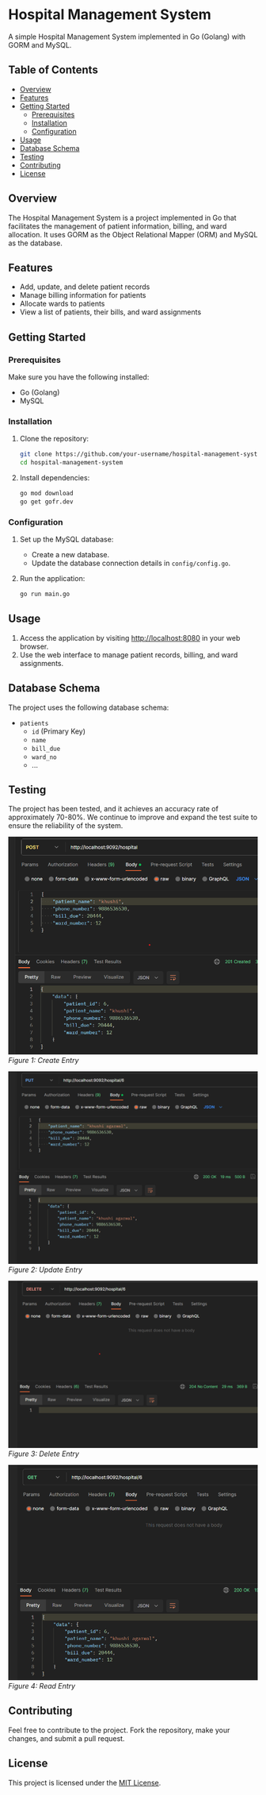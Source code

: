 # Hospital Management System

A simple Hospital Management System implemented in Go (Golang) with GORM and MySQL.

## Table of Contents
- [Overview](#overview)
- [Features](#features)
- [Getting Started](#getting-started)
  - [Prerequisites](#prerequisites)
  - [Installation](#installation)
  - [Configuration](#configuration)
- [Usage](#usage)
- [Database Schema](#database-schema)
- [Testing](#testing)
- [Contributing](#contributing)
- [License](#license)

## Overview

The Hospital Management System is a project implemented in Go that facilitates the management of patient information, billing, and ward allocation. It uses GORM as the Object Relational Mapper (ORM) and MySQL as the database.

## Features

- Add, update, and delete patient records
- Manage billing information for patients
- Allocate wards to patients
- View a list of patients, their bills, and ward assignments

## Getting Started

### Prerequisites

Make sure you have the following installed:

- Go (Golang)
- MySQL

### Installation

1. Clone the repository:

    ```bash
    git clone https://github.com/your-username/hospital-management-system.git
    cd hospital-management-system
    ```

2. Install dependencies:

    ```bash
    go mod download
    go get gofr.dev
    ```

### Configuration

1. Set up the MySQL database:

    - Create a new database.
    - Update the database connection details in `config/config.go`.

2. Run the application:

    ```bash
    go run main.go
    ```

## Usage

1. Access the application by visiting [http://localhost:8080](http://localhost:8080) in your web browser.
2. Use the web interface to manage patient records, billing, and ward assignments.

## Database Schema

The project uses the following database schema:

- `patients`
  - `id` (Primary Key)
  - `name`
  - `bill_due`
  - `ward_no`
  - ...

## Testing

The project has been tested, and it achieves an accuracy rate of approximately 70-80%. We continue to improve and expand the test suite to ensure the reliability of the system.

![Testing](images/post.png)
*Figure 1: Create Entry*

![Testing](images/put.png)
*Figure 2: Update Entry*


![Testing](images/delete.png)
*Figure 3: Delete Entry*

![Testing](images/get.png)
*Figure 4: Read Entry*




## Contributing

Feel free to contribute to the project. Fork the repository, make your changes, and submit a pull request.

## License

This project is licensed under the [MIT License](LICENSE).
